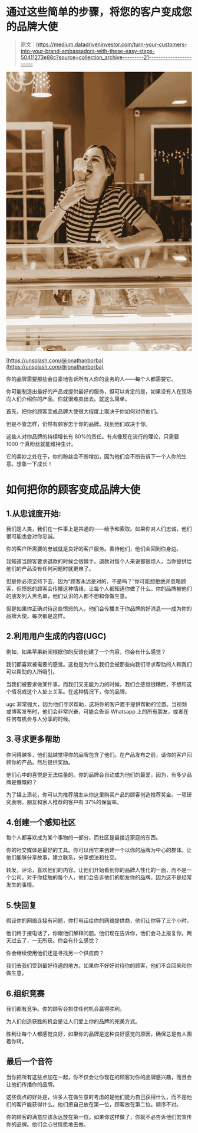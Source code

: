 # 通过这些简单的步骤，将您的客户变成您的品牌大使

> 原文：<https://medium.datadriveninvestor.com/turn-your-customers-into-your-brand-ambassadors-with-these-easy-steps-50411273e88c?source=collection_archive---------21----------------------->

![](img/8a51e54ac77a2d7f94f4e677c50d75d1.png)

[https://unsplash.com/@jonathanborba](https://unsplash.com/@jonathanborba)

你的品牌需要那些会自豪地告诉所有人你的业务的人——每个人都需要它。

你可能制造出最好的产品或提供最好的服务，但可以肯定的是，如果没有人在现场向人们介绍你的产品，你就很难卖出去。就这么简单。

首先，把你的顾客变成品牌大使很大程度上取决于你如何对待他们。

但是不管怎样，仍然有顾客忠于你的品牌。找到他们取决于你。

这些人对你品牌的持续增长有 80%的责任。有点像现在流行的理论，只需要 1000 个真粉丝就能维持生计。

它的美妙之处在于，你的粉丝会不断增加，因为他们会不断告诉下一个人你的生意。想象一下成长！

# 如何把你的顾客变成品牌大使

## 1.从忠诚度开始:

我们是人类，我们在一件事上是共通的——给予和索取。如果你对人们忠诚，他们很可能也会对你忠诚。

你的客户所需要的忠诚就是良好的客户服务。善待他们，他们会回到你身边。

我知道当顾客要求退款的时候会很棘手。退款对每个人来说都很烦人，当你提供给他们的产品没有任何问题时就更难了。

但是你必须坚持下去，因为“顾客永远是对的，不是吗？”你可能想拒绝并忽略顾客，但愤怒的顾客会传播这种情绪，让每个人都知道你做了什么。你的品牌被他们的朋友列入黑名单，他们认识的人都不想和你做生意。

但是如果你正确对待这些愤怒的人，他们会传播关于你品牌的好消息——成为你的品牌大使。每次都是这样。

## 2.利用用户生成的内容(UGC)

例如，如果苹果新闻根据你的反馈创建了一个内容，你会有什么感觉？

我们都喜欢被需要的感觉。这也是为什么我们会被那些向我们寻求帮助的人和我们可以帮助的人所吸引。

当我们被要求做某件事，而我们又无能为力的时候，我们会感觉很糟糕，不想和这个情况或这个人扯上关系。在这种情况下，你的品牌。

ugc 非常强大，因为他们寻求帮助，这将你的客户置于提供帮助的位置。当视频或博客发布时，他们会非常兴奋，可能会告诉 Whatsapp 上的所有朋友，或者在任何有机会与人分享的时候。

## 3.寻求更多帮助

你问得越多，他们就越觉得你的品牌包含了他们。在产品发布之前，请你的客户回顾你的产品。然后提供奖励。

他们心中的喜悦是无法估量的。你的品牌会自动成为他们的最爱，因为，有多少品牌是慷慨的？

为了锦上添花，你可以为推荐朋友从你这里购买产品的顾客创造推荐奖金。一项研究表明，朋友和家人推荐的客户有 37%的保留率。

## 4.创建一个感知社区

每个人都喜欢成为某个事物的一部分，而社区是最接近家庭的东西。

你的社交媒体是最好的工具。你可以用它来创建一个以你的品牌为中心的群体。让他们能够分享故事，建立联系，分享想法和社交。

转发，评论，喜欢他们的内容。让他们开始看到你的品牌人性化的一面，而不是一个公司。对于你接触的每个人，他们会告诉他们的朋友你的品牌，因为这不是经常发生的事情。

## 5.快回复

假设你的网络连接有问题，你打电话给你的网络提供商，他们让你等了三个小时。

他们终于接电话了，你跟他们解释问题。他们现在告诉你，他们会马上报复你。两天过去了，一无所获。你会有什么感觉？

你会继续使用他们还是寻找另一个供应商？

我们去我们受到最好待遇的地方。如果你不好好对待你的顾客，他们不会回来和你做生意。

## 6.组织竞赛

我们都有竞争。你的顾客会抓住任何机会赢得胜利。

为人们创造获胜的机会是让人们爱上你的品牌的完美方式。

胜利让每个人都感觉良好，如果你的品牌是这种良好感觉的原因，确保总是有人围着你转。

## 最后一个音符

当你把所有这些点加在一起，你不仅会让你现在的顾客对你的品牌感兴趣，而且会让他们传播你的品牌。

这些观点的好处是，许多人在做生意时考虑的是他们能为自己获得什么，而不是他们的客户能获得什么。他们把自己放在第一位，顾客放在第二位。顺序不对。

你的顾客的满意应该永远放在第一位。如果你这样做了，你就不必告诉他们去宣传你的品牌。他们会心甘情愿地去做。